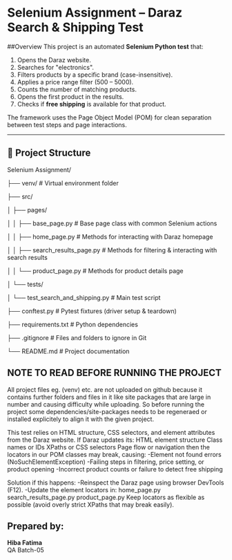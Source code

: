 # Selenium Assignment – Daraz Search & Shipping Test

##Overview
This project is an automated **Selenium Python test** that:
1. Opens the Daraz website.
2. Searches for "electronics".
3. Filters products by a specific brand (case-insensitive).
4. Applies a price range filter (500 – 5000).
5. Counts the number of matching products.
6. Opens the first product in the results.
7. Checks if **free shipping** is available for that product.

The framework uses the Page Object Model (POM) for clean separation between test steps and page interactions.

---
## 📂 Project Structure
Selenium Assignment/

├── venv/                              # Virtual environment folder

├── src/

│   ├── pages/

│   │   ├── base_page.py               # Base page class with common Selenium actions

│   │   ├── home_page.py               # Methods for interacting with Daraz homepage

│   │   ├── search_results_page.py     # Methods for filtering & interacting with search results

│   │   └── product_page.py            # Methods for product details page

│   └── tests/

│       └── test_search_and_shipping.py # Main test script

├── conftest.py                        # Pytest fixtures (driver setup & teardown)

├── requirements.txt                   # Python dependencies

├── .gitignore                         # Files and folders to ignore in Git

└── README.md                          # Project documentation


## NOTE TO READ BEFORE RUNNING THE PROJECT
All project files eg. (venv) etc. are not uploaded on github because it contains further folders and files in it like site packages that are large in number and causing difficulty while uploading.
So before running the project some dependencies/site-packages needs to be regeneraed or installed explicitely to align it with the given project.

This test relies on HTML structure, CSS selectors, and element attributes from the Daraz website.
If Daraz updates its:
HTML element structure
Class names or IDs
XPaths or CSS selectors
Page flow or navigation
then the locators in our POM classes may break, causing:
-Element not found errors (NoSuchElementException)
-Failing steps in filtering, price setting, or product opening
-Incorrect product counts or failure to detect free shipping

Solution if this happens:
-Reinspect the Daraz page using browser DevTools (F12).
-Update the element locators in:
  home_page.py
  search_results_page.py
  product_page.py
Keep locators as flexible as possible (avoid overly strict XPaths that may break easily).

## Prepared by:
**Hiba Fatima**  
QA Batch-05
